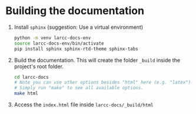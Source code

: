# Building the documentation

1. Install `sphinx` (suggestion: Use a virtual environment)

    ```bash
    python -m venv larcc-docs-env
    source larcc-docs-env/bin/activate
    pip install sphinx sphinx-rtd-theme sphinx-tabs
    ```

2. Build the documentation. This will create the folder `_build` inside
   the project's root folder.

    ```bash
    cd larcc-docs
    # Note you can use other options besides "html" here (e.g. "latex").
    # Simply run "make" to see all available options.
    make html
    ```

3. Access the `index.html` file inside `larcc-docs/_build/html`
